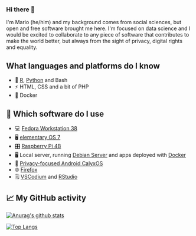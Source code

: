 ### Hi there 👋

I'm Mario (he/him) and my background comes from social sciences, but open and free software brought me here. I'm focused on data science and I would be excited to collaborate to any piece of software that contributes to make the world better, but always from the sight of privacy, digital rights and equality.

## What languages and platforms do I know
- 🔭 [R](https://www.r-project.org/), [Python](https://python.org) and Bash
- ⚡ HTML, CSS and a bit of PHP
- 🐳 Docker

## 🤔 Which software do I use

- 💻 [Fedora Workstation 38](https://getfedora.org/)
- 🖥️ [elementary OS 7](https://elementary.io/)
- 🎛 [Raspberry Pi 4B](https://www.raspberrypi.com/products/raspberry-pi-4-model-b/specifications/)
- 🖥️ Local server, running [Debian Server](https://www.debian.org/index.es.html) and apps deployed with [Docker](https://www.docker.com/)
- 📱 [Privacy-focused Android CalyxOS](https://www.calyxos.org/)
- 🌐 [Firefox](https://www.mozilla.org/en-US/firefox/new/)
- 🗒️ [VSCodium](https://vscodium.com/) and [RStudio](https://posit.co/)

## 📈 My GitHub activity

[![Anurag's github stats](https://github-readme-stats.vercel.app/api?username=myanesp)](https://github.com/myanesp)

[![Top Langs](https://github-readme-stats.vercel.app/api/top-langs/?username=myanesp&layout=compact)](https://github.com/myanesp)
<!--
**myanesp/myanesp** is a ✨ _special_ ✨ repository because its `README.md` (this file) appears on your GitHub profile.

Here are some ideas to get you started:

- 🔭 I’m currently working on ...
- 🌱 I’m currently learning ...
- 👯 I’m looking to collaborate on ...
- 🤔 I’m looking for help with ...
- 💬 Ask me about ...
- 📫 How to reach me: ...
- 😄 Pronouns: ...
- ⚡ Fun fact: ...
-->
